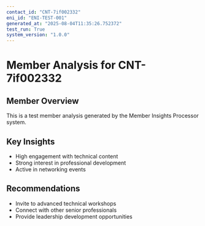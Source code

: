 ```yaml
---
contact_id: "CNT-7if002332"
eni_id: "ENI-TEST-001"
generated_at: "2025-08-04T11:35:26.752372"
test_run: True
system_version: "1.0.0"
---
```

# Member Analysis for CNT-7if002332

## Member Overview
This is a test member analysis generated by the Member Insights Processor system.

## Key Insights
- High engagement with technical content
- Strong interest in professional development
- Active in networking events

## Recommendations
- Invite to advanced technical workshops
- Connect with other senior professionals
- Provide leadership development opportunities
